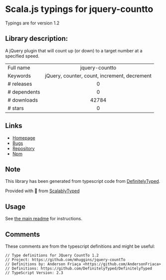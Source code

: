 
# Scala.js typings for jquery-countto

Typings are for version 1.2

## Library description:
A jQuery plugin that will count up (or down) to a target number at a specified speed.

|                    |                 |
| ------------------ | :-------------: |
| Full name          | jquery-countto |
| Keywords           | jQuery, counter, count, increment, decrement |
| # releases         | 0 |
| # dependents       | 0 |
| # downloads        | 42784 |
| # stars            | 0 |

## Links
- [Homepage](https://github.com/mhuggins/jquery-countTo#readme)
- [Bugs](https://github.com/mhuggins/jquery-countTo/issues)
- [Repository](https://github.com/mhuggins/jquery-countTo)
- [Npm](https://www.npmjs.com/package/jquery-countto)
    


## Note
This library has been generated from typescript code from [DefinitelyTyped](https://definitelytyped.org).

Provided with :purple_heart: from [ScalablyTyped](https://github.com/oyvindberg/ScalablyTyped)

## Usage
See [the main readme](../../readme.md) for instructions.

## Comments

These comments are from the typescript definitions and might be useful:
```
// Type definitions for JQuery CountTo 1.2
// Project: https://github.com/mhuggins/jquery-countTo
// Definitions by: Anderson Friaça <https://github.com/AndersonFriaca>
// Definitions: https://github.com/DefinitelyTyped/DefinitelyTyped
// TypeScript Version: 2.3

```

